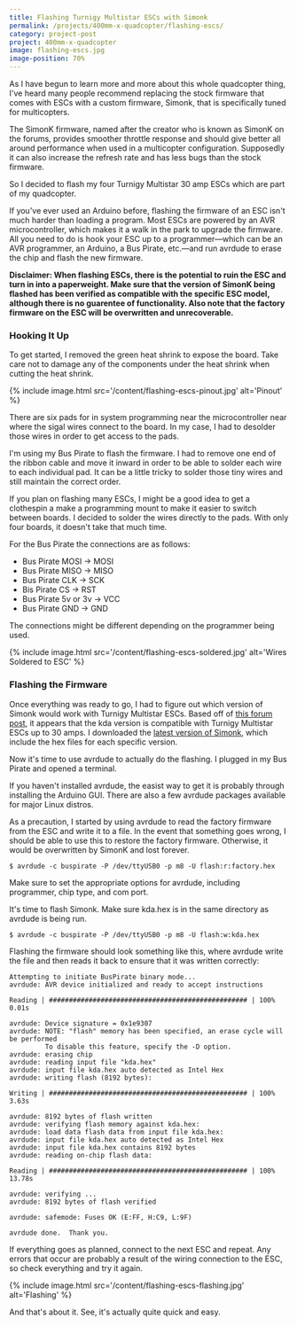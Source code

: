 ```yaml
---
title: Flashing Turnigy Multistar ESCs with Simonk
permalink: /projects/400mm-x-quadcopter/flashing-escs/
category: project-post
project: 400mm-x-quadcopter
image: flashing-escs.jpg
image-position: 70%
---
```


As I have begun to learn more and more about this whole quadcopter thing, I've heard many people recommend replacing the stock firmware that comes with ESCs with a custom firmware, Simonk, that is specifically tuned for multicopters.

The SimonK firmware, named after the creator who is known as SimonK on the forums, provides smoother throttle response and should give better all around performance when used in a multicopter configuration. Supposedly it can also increase the refresh rate and has less bugs than the stock firmware.

So I decided to flash my four Turnigy Multistar 30 amp ESCs which are part of my quadcopter.

If you've ever used an Arduino before, flashing the firmware of an ESC isn't much harder than loading a program. Most ESCs are powered by an AVR microcontroller, which makes it a walk in the park to upgrade the firmware. All you need to do is hook your ESC up to a programmer—which can be an AVR programmer, an Arduino, a Bus Pirate, etc.—and run avrdude to erase the chip and flash the new firmware.

**Disclaimer: When flashing ESCs, there is the potential to ruin the ESC and turn in into a paperweight. Make sure that the version of SimonK being flashed has been verified as compatible with the specific ESC model, although there is no guarentee of functionality. Also note that the factory firmware on the ESC will be overwritten and unrecoverable.**


### Hooking It Up

To get started, I removed the green heat shrink to expose the board. Take care not to damage any of the components under the heat shrink when cutting the heat shrink.

{% include image.html src='/content/flashing-escs-pinout.jpg' alt='Pinout' %}

There are six pads for in system programming near the microcontroller near where the sigal wires connect to the board. In my case, I had to desolder those wires in order to get access to the pads.

I'm using my Bus Pirate to flash the firmware. I had to remove one end of the ribbon cable and move it inward in order to be able to solder each wire to each individual pad. It can be a little tricky to solder those tiny wires and still maintain the correct order.

If you plan on flashing many ESCs, I might be a good idea to get a clothespin a make a programming mount to make it easier to switch between boards. I decided to solder the wires directly to the pads. With only four boards, it doesn't take that much time.

For the Bus Pirate the connections are as follows:

* Bus Pirate MOSI &rarr; MOSI
* Bus Pirate MISO &rarr; MISO
* Bus Pirate CLK &rarr; SCK
* Bis Pirate CS &rarr; RST
* Bus Pirate 5v or 3v &rarr; VCC
* Bus Pirate GND &rarr; GND

The connections might be different depending on the programmer being used.

{% include image.html src='/content/flashing-escs-soldered.jpg' alt='Wires Soldered to ESC' %}

### Flashing the Firmware

Once everything was ready to go, I had to figure out which version of Simonk would work with Turnigy Multistar ESCs. Based off of [this forum post](http://www.rcgroups.com/forums/showthread.php?t=1744924), it appears that the kda version is compatible with Turnigy Multistar ESCs up to 30 amps. I downloaded the [latest version of Simonk](https://github.com/sim-/tgy/downloads), which include the hex files for each specific version.

Now it's time to use avrdude to actually do the flashing. I plugged in my Bus Pirate and opened a terminal.

If you haven't installed avrdude, the easist way to get it is probably through installing the Arduino GUI. There are also a few avrdude packages available for major Linux distros.

As a precaution, I started by using avrdude to read the factory firmware from the ESC and write it to a file. In the event that something goes wrong, I should be able to use this to restore the factory firmware. Otherwise, it would be overwritten by SimonK and lost forever.

```
$ avrdude -c buspirate -P /dev/ttyUSB0 -p m8 -U flash:r:factory.hex
```

Make sure to set the appropriate options for avrdude, including programmer, chip type, and com port.

It's time to flash Simonk. Make sure kda.hex is in the same directory as avrdude is being run.

```
$ avrdude -c buspirate -P /dev/ttyUSB0 -p m8 -U flash:w:kda.hex
```

Flashing the firmware should look something like this, where avrdude write the file and then reads it back to ensure that it was written correctly:

```
Attempting to initiate BusPirate binary mode...
avrdude: AVR device initialized and ready to accept instructions

Reading | ################################################## | 100% 0.01s

avrdude: Device signature = 0x1e9307
avrdude: NOTE: "flash" memory has been specified, an erase cycle will be performed
         To disable this feature, specify the -D option.
avrdude: erasing chip
avrdude: reading input file "kda.hex"
avrdude: input file kda.hex auto detected as Intel Hex
avrdude: writing flash (8192 bytes):

Writing | ################################################## | 100% 3.63s

avrdude: 8192 bytes of flash written
avrdude: verifying flash memory against kda.hex:
avrdude: load data flash data from input file kda.hex:
avrdude: input file kda.hex auto detected as Intel Hex
avrdude: input file kda.hex contains 8192 bytes
avrdude: reading on-chip flash data:

Reading | ################################################## | 100% 13.78s

avrdude: verifying ...
avrdude: 8192 bytes of flash verified

avrdude: safemode: Fuses OK (E:FF, H:C9, L:9F)

avrdude done.  Thank you.
```

If everything goes as planned, connect to the next ESC and repeat. Any errors that occur are probably a result of the wiring connection to the ESC, so check everything and try it again.

{% include image.html src='/content/flashing-escs-flashing.jpg' alt='Flashing' %}

And that's about it. See, it's actually quite quick and easy.

